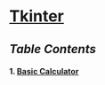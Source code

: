 # [Tkinter](https://docs.python.org/3/library/tk.html)
## *Table Contents* ## 
#### 1. [Basic Calculator](https://github.com/akashdiphazra/Journey_to_Python/blob/main/GUI%20Programming/Tkinter/Basic%20Calculator/Basic_Calculator.py)


